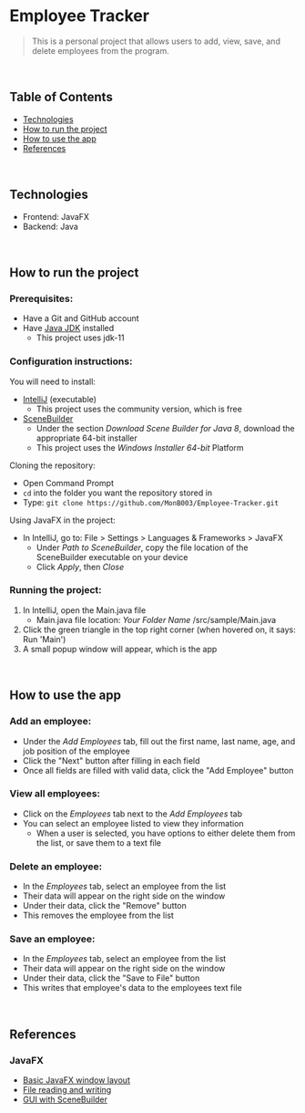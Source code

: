 # Employee Tracker
> This is a personal project that allows users to add, view, save, and delete employees from the program.

<br>

## Table of Contents
- [Technologies](#technologies)
- [How to run the project](#how-to-run-project)
- [How to use the app](#how-to-use-app)
- [References](#references)

<br>

## Technologies
* Frontend: JavaFX
* Backend: Java


<br>


## <a id="how-to-run-project">How to run the project</a>
### Prerequisites:
- Have a Git and GitHub account
- Have [Java JDK](https://adoptopenjdk.net/archive.html) installed 
  - This project uses jdk-11

### Configuration instructions:

You will need to install:
- [IntelliJ](https://www.jetbrains.com/idea/download/#section=windows) (executable)
  - This project uses the community version, which is free
- [SceneBuilder](https://gluonhq.com/products/scene-builder/)
  - Under the section *Download Scene Builder for Java 8*, download the appropriate 64-bit installer
  - This project uses the *Windows Installer 64-bit* Platform

Cloning the repository:
- Open Command Prompt
- `cd` into the folder you want the repository stored in
- Type:  `git clone https://github.com/MonB003/Employee-Tracker.git`

Using JavaFX in the project:
- In IntelliJ, go to: File > Settings > Languages & Frameworks > JavaFX
  - Under *Path to SceneBuilder*, copy the file location of the SceneBuilder executable on your device
  - Click *Apply*, then *Close*

### Running the project:
1. In IntelliJ, open the Main.java file
   - Main.java file location: *Your Folder Name* /src/sample/Main.java
2. Click the green triangle in the top right corner (when hovered on, it says: Run 'Main')
3. A small popup window will appear, which is the app


<br>


## <a id="how-to-use-app">How to use the app</a>
### Add an employee:
- Under the *Add Employees* tab, fill out the first name, last name, age, and job position of the employee
- Click the "Next" button after filling in each field
- Once all fields are filled with valid data, click the "Add Employee" button

### View all employees:
- Click on the *Employees* tab next to the *Add Employees* tab
- You can select an employee listed to view they information
  - When a user is selected, you have options to either delete them from the list, or save them to a text file

### Delete an employee:
- In the *Employees* tab, select an employee from the list
- Their data will appear on the right side on the window
- Under their data, click the "Remove" button
- This removes the employee from the list

### Save an employee:
- In the *Employees* tab, select an employee from the list
- Their data will appear on the right side on the window
- Under their data, click the "Save to File" button
- This writes that employee's data to the employees text file 


<br>


## <a id="references">References</a>
### JavaFX
- [Basic JavaFX window layout](https://www.youtube.com/watch?v=VuQFkxyWjr8)
- [File reading and writing](https://www.youtube.com/watch?v=ivRleZ6NWLQ&t=229s)
- [GUI with SceneBuilder](https://www.youtube.com/watch?v=C353UFc3te0&t=156s)
